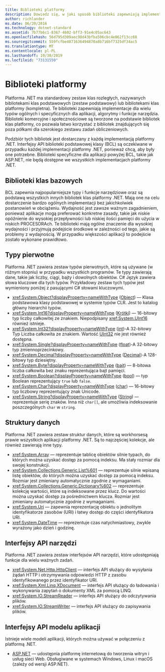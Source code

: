 ```yaml
---
title: Biblioteki platformy
description: Dowiedz się, w jaki sposób biblioteki zapewniają implementacje dla wielu typów ogólnych i specyficznych dla aplikacji, algorytmów i funkcji narzędzi.
author: richlander
ms.date: 06/20/2016
ms.technology: dotnet-standard
ms.assetid: 7b77b6c1-8367-4602-bff3-91e4c05ac643
ms.openlocfilehash: 56d795d309aec98d43bfba506cbc4e862f13cc68
ms.sourcegitcommit: 559fcfbe4871636494870a8b716bf7325df34ac5
ms.translationtype: MT
ms.contentlocale: pl-PL
ms.lasthandoff: 10/30/2019
ms.locfileid: "73131550"
---
```

# <a name="framework-libraries"></a>Biblioteki platformy

Platforma .NET ma standardowy zestaw klas rozległych, nazywanych bibliotekami klas podstawowych (zestaw podstawowy) lub bibliotekami klas platformy (kompletna). Te biblioteki zapewniają implementacje dla wielu typów ogólnych i specyficznych dla aplikacji, algorytmy i funkcje narzędzia. Biblioteki komercyjne i społecznościowe są tworzone na podstawie bibliotek klas platformy, co pozwala łatwo korzystać z bibliotek znajdujących się poza półkami dla szerokiego zestawu zadań obliczeniowych.

Podzbiór tych bibliotek jest dostarczany z każdą implementacją platformy .NET. Interfejsy API biblioteki podstawowej klasy (BCL) są oczekiwane w przypadku każdej implementacji platformy .NET, ponieważ chcą, aby były one potrzebne. Biblioteki specyficzne dla aplikacji powyżej BCL, takie jak ASP.NET, nie będą dostępne we wszystkich implementacjach platformy .NET.

## <a name="base-class-libraries"></a>Biblioteki klas bazowych

BCL zapewnia najpopularniejsze typy i funkcje narzędziowe oraz są podstawą wszystkich innych bibliotek klas platformy .NET. Mają one na celu dostarczenie bardzo ogólnych implementacji bez jakichkolwiek postanowień w obciążeniu. Wydajność jest zawsze ważnym zagadnieniem, ponieważ aplikacje mogą preferować konkretne zasady, takie jak niskie opóźnienie do wysokiej przepływności lub niskiej ilości pamięci do użycia w niskich PROCESORAch. Te biblioteki mają ogólne znaczenie dla wysokiej wydajności i przyjmują podejście środkowe w zależności od tego, jakie są problemy z wydajnością. W przypadku większości aplikacji to podejście zostało wykonane prawidłowo.

## <a name="primitive-types"></a>Typy pierwotne

Platforma .NET zawiera zestaw typów pierwotnych, które są używane (w różnym stopniu) w przypadku wszystkich programów. Te typy zawierają dane, takie jak liczby, ciągi, bajty i dowolnych obiektów. C# Język zawiera słowa kluczowe dla tych typów. Przykładowy zestaw tych typów jest wymieniony poniżej z pasującymi C# słowami kluczowymi.

* <xref:System.Object?displayProperty=nameWithType> ([Object](../csharp/language-reference/keywords/object.md)) — Klasa podstawowa klasy podstawowej w systemie typów CLR. Jest to katalog główny hierarchii typów.
* <xref:System.Int16?displayProperty=nameWithType> ([Krótki](../csharp/language-reference/builtin-types/integral-numeric-types.md)) — 16-bitowy typ liczby całkowitej ze znakiem. Niepodpisany <xref:System.UInt16> również istnieje.
* <xref:System.Int32?displayProperty=nameWithType> ([int](../csharp/language-reference/builtin-types/integral-numeric-types.md))-A 32-bitowy Typ Liczba całkowita ze znakiem. Wartość [UInt32](../csharp/language-reference/builtin-types/integral-numeric-types.md) nie jest również dostępna.
* <xref:System.Single?displayProperty=nameWithType> ([float](../csharp/language-reference/builtin-types/floating-point-numeric-types.md))-A 32-bitowy typ zmiennoprzecinkowy.
* <xref:System.Decimal?displayProperty=nameWithType> ([Decimal](../csharp/language-reference/builtin-types/floating-point-numeric-types.md))-A 128-bitowy typ dziesiętny.
* <xref:System.Byte?displayProperty=nameWithType> ([bajt](../csharp/language-reference/builtin-types/integral-numeric-types.md)) — 8-bitowa liczba całkowita bez znaku reprezentująca bajt pamięci.
* <xref:System.Boolean?displayProperty=nameWithType> ([bool](../csharp/language-reference/keywords/bool.md)) — typ Boolean reprezentujący `true` lub `false`.
* <xref:System.Char?displayProperty=nameWithType> ([char](../csharp/language-reference/keywords/char.md)) — 16-bitowy typ liczbowy reprezentujący znak Unicode.
* <xref:System.String?displayProperty=nameWithType> ([String](../csharp/language-reference/keywords/string.md)) — reprezentuje serię znaków. Inna niż `char[]`, ale umożliwia indeksowanie poszczególnych `char` w `string`.

## <a name="data-structures"></a>Struktury danych

Platforma .NET zawiera zestaw struktur danych, które są workhorsesą prawie wszystkich aplikacji platformy .NET. Są to najczęściej kolekcje, ale również zawierają inne typy.

* <xref:System.Array> — reprezentuje tablicę obiektów silnie typach, do których można uzyskać dostęp za pomocą indeksu. Ma stały rozmiar dla swojej konstrukcji.
* <xref:System.Collections.Generic.List%601> — reprezentuje silnie wpisaną listę obiektów, do których można uzyskać dostęp za pomocą indeksu. Rozmiar jest zmieniany automatycznie zgodnie z wymaganiami.
* <xref:System.Collections.Generic.Dictionary%602> — reprezentuje kolekcję wartości, które są indeksowane przez klucz. Do wartości można uzyskać dostęp za pośrednictwem klucza. Rozmiar jest zmieniany automatycznie zgodnie z wymaganiami.
* <xref:System.Uri> — zapewnia reprezentację obiektu o jednolitym identyfikatorze zasobów (URI) i łatwy dostęp do części identyfikatora URI.
* <xref:System.DateTime> — reprezentuje czas natychmiastowy, zwykle wyrażony jako dzień i godzinę.

## <a name="utility-apis"></a>Interfejsy API narzędzi

Platforma .NET zawiera zestaw interfejsów API narzędzi, które udostępniają funkcje dla wielu ważnych zadań.

* <xref:System.Net.Http.HttpClient> — interfejs API służący do wysyłania żądań HTTP i otrzymywania odpowiedzi HTTP z zasobu identyfikowanego przez identyfikator URI.
* <xref:System.Xml.Linq.XDocument> — interfejs API służący do ładowania i wykonywania zapytań o dokumenty XML za pomocą LINQ.
* <xref:System.IO.StreamReader> — interfejs API służący do odczytywania plików. 
* <xref:System.IO.StreamWriter> — interfejs API służący do zapisywania plików.

## <a name="app-model-apis"></a>Interfejsy API modelu aplikacji

Istnieje wiele modeli aplikacji, których można używać w połączeniu z platformą .NET.

* [ASP.NET](https://www.asp.net) — udostępnia platformę internetową do tworzenia witryn i usług sieci Web. Obsługiwane w systemach Windows, Linux i macOS (zależy od wersji ASP.NET).
